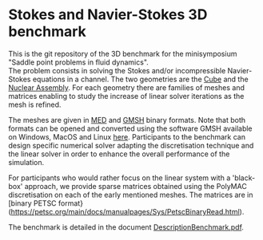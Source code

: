 # Stokes and Navier-Stokes 3D benchmark
This is the git repository of the 3D benchmark for the minisymposium "Saddle point problems in fluid dynamics".  
The problem consists in solving the Stokes and/or incompressible Navier-Stokes equations in a channel.
The two geometries are the [Cube](Cube) and the [Nuclear Assembly](NuclearAssembly).
For each geometry there are families of meshes and matrices enabling to study the increase of linear solver iterations as the mesh is  refined.  

The meshes are given in [MED](https://docs.salome-platform.org/8/dev/MEDCoupling/med-file.html) and [GMSH](https://gmsh.info/) binary formats. Note that both formats can be opened and converted using the software GMSH available on Windows, MacOS and Linux [here](http://gmsh.info/bin/). Participants to the benchmark can design specific numerical solver adapting the discretisation technique and the linear solver in order to enhance the overall performance of the simulation.  

For participants who would rather focus on the linear system with a 'black-box' approach, we provide sparse matrices obtained using the PolyMAC discretisation on each of the early mentioned meshes. The matrices are in [binary PETSC format}(https://petsc.org/main/docs/manualpages/Sys/PetscBinaryRead.html).  

The benchmark is detailed in the document [DescriptionBenchmark.pdf](DescriptionBenchmark.pdf).

